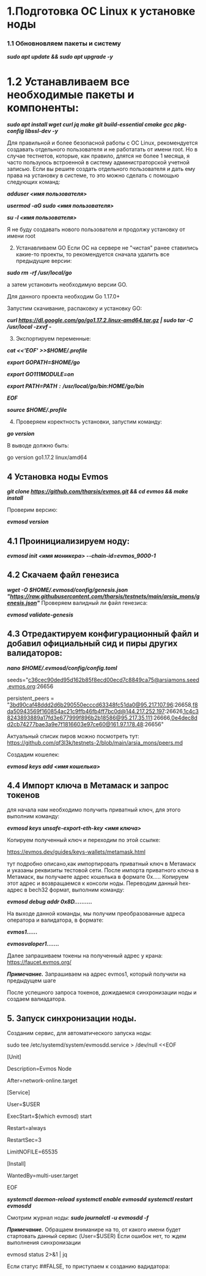 # 1.Подготовка ОС Linux к установке ноды
### 1.1 Обновновляем пакеты и систему

***sudo apt update && sudo apt upgrade -y***

# 1.2 Устанавливаем все необходимые пакеты и компоненты:

***sudo apt install wget curl jq make git build-essential cmake gcc pkg-config libssl-dev -y***

Для правильной и более безопасной работы с ОС Linux, рекомендуется создавать отдельного пользователя и не работатать от имени root. Но в случае тестнетов, которые, как правило, длятся не более 1 месяца, я часто пользуюсь встроенной в систему администраторской учетной записью. Если вы решите создать отдельного пользователя и дать ему права на установку в системе, то это можно сделать с помощью следующих команд:

***adduser <имя пользователя>***

***usermod -aG sudo <имя пользователя>***

***su -l <имя пользователя>***

Я не буду создавать нового пользователя и продолжу установку от имени root

2. Устанавливаем GO
Если ОС на сервере не "чистая" ранее ставились какие-то проекты, то рекомендуется сначала удалить все предыдущие версии:

***sudo rm -rf /usr/local/go***

а затем установить необходимую версии GO.

Для данного проекта необходим Go 1.17.0+

Запустим скачивание, распаковку и установку GO:

***curl https://dl.google.com/go/go1.17.2.linux-amd64.tar.gz | sudo tar -C /usr/local -zxvf -***

3. Экспортируем переменные:

***cat <<'EOF' >>$HOME/.profile***

***export GOPATH=$HOME/go***

***export GO111MODULE=on***

***export PATH=$PATH:/usr/local/go/bin:$HOME/go/bin***

***EOF***

***source $HOME/.profile***

4. Проверяем коректность установки, запустим команду:

***go version***

В выводе должно быть:

go version go1.17.2 linux/amd64

## 4 Установка ноды Evmos
***git clone https://github.com/tharsis/evmos.git && cd evmos && make install***

Проверим версию:

***evmosd version***

## 4.1 Проинициализируем ноду:

***evmosd init <имя моникера> --chain-id=evmos_9000-1***

## 4.2 Скачаем файл генезиса

***wget -O $HOME/.evmosd/config/genesis.json "https://raw.githubusercontent.com/tharsis/testnets/main/arsia_mons/genesis.json"***
Проверяем валидный ли файл генезиса:

***evmosd validate-genesis***

## 4.3 Отредактируем конфигурационный файл и добавил официальный сид и пиры других валидаторов:

***nano $HOME/.evmosd/config/config.toml***

seeds="c36cec90ded95d162b85f8ecd00ecd7c8849ca75@arsiamons.seed.evmos.org:26656

persistent_peers = "3bd90caf48ddd2d6b290550ecccd63348fc51da0@95.217.107.96:26658,f8da50943569f160854ac21c9ffb46fb4ff7bc0d@144.217.252.197:26626,1c4c38243893889a17fd3e677999f896b2b18586@95.217.35.111:26666,0e4dec8dd2cb74277bae3a9e7f1816603e97ce60@161.97.178.48:26656"

Актуальный списик пиров можно посмотреть тут: https://github.com/qf3l3k/testnets-2/blob/main/arsia_mons/peers.md

Создадим кошелек:

***evmosd keys add <имя кошелька>***

## 4.4 Импорт ключа в Метамаск и запрос токенов

для начала нам необходимо получить приватный ключ, для этого выполним команду:

***evmosd keys unsafe-export-eth-key <имя ключа>***

Копируем полученный ключ и переходим по этой ссылке:

https://evmos.dev/guides/keys-wallets/metamask.html

тут подробно описано,как импортировать приватный ключ в Метамаск и указаны реквизиты тестовой сети.
После импорта приватного ключа в Метамаск, вы получаете адрес кошелька в формате 0х.....
Копируем этот адрес и возвращаемся к консоли ноды.
Переводим данный hex-адрес в bech32 формат, выполним команду:

***evmosd debug addr 0x8D..........***

На выходе данной команды, мы получим преобразованные адреса оператора и валидатора, в формате:

***evmos1......***

***evmosvaloper1.......***

Далее запрашиваем токены на полученный адрес у крана:
https://faucet.evmos.org/

***Примечание.*** Запрашиваем на адрес evmos1, который получили на предыдущем шаге

После успешного запроса токенов, дожидаемся синхронизации ноды и создаем валиадатора.

## 5. Запуск синхронизации ноды.
Созданим сервис, для автоматического запуска ноды:

sudo tee /etc/systemd/system/evmosdd.service > /dev/null <<EOF
                                                               
[Unit]
                                                               
Description=Evmos Node
                                                               
After=network-online.target
                                                               
[Service]
                                                               
User=$USER
                                                               
ExecStart=$(which evmosd) start
                                                               
Restart=always
                                                               
RestartSec=3
                                                               
LimitNOFILE=65535
                                                               

[Install]
                                                               
WantedBy=multi-user.target
                                                               
EOF
                                                               
                                                 
***systemctl daemon-reload***
***systemctl enable evmosdd***
***systemctl restart evmosdd***

Смотрим журнал ноды:
***sudo journalctl -u evmosdd -f***

***Примечание.*** Обращаем вниманире на то, от какого имени будет стартовать данный сервис (User=$USER)
 Если ошибок нет, то ждем выполнения синхронизации
                                                               
 evmosd status 2>&1 | jq
 
  Если статус ##FALSE, то приступаем к созданию вадидатора:
  
                                                               
                                                               
